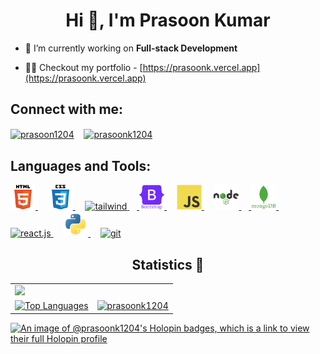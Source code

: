 
<h1 align="center">Hi 👋, I'm Prasoon Kumar</h1>

- 🌱 I’m currently working on **Full-stack Development**

- 👨‍💻 Checkout my portfolio - [https://prasoonk.vercel.app](https://prasoonk.vercel.app)

<!-- Let's connect div -->
<div>
  <h2 align="left">Connect with me:</h2>

  <div align="left">
<!-- Email --> 
   
<p align="left">
<a href="https://linkedin.com/in/prasoon1204" target="blank"><img align="center" src="https://raw.githubusercontent.com/rahuldkjain/github-profile-readme-generator/master/src/images/icons/Social/linked-in-alt.svg" alt="prasoon1204" height="30" width="40" /></a>
‎ ‎ ‎ ‎<a href="https://www.github.com/prasoonk1204" target="blank"><img align="center" src="https://raw.githubusercontent.com/rahuldkjain/github-profile-readme-generator/master/src/images/icons/Social/github.svg" alt="prasoonk1204" height="30" width="40" /></a>
<!-- ‎ ‎ ‎ ‎<a href="https://www.hackerrank.com/prasoonk1204" target="blank"><img align="center" src="https://raw.githubusercontent.com/rahuldkjain/github-profile-readme-generator/master/src/images/icons/Social/hackerrank.svg" alt="prasoonk1204" height="30" width="40" /></a>
‎ ‎ ‎ ‎<a href="https://www.leetcode.com/prasoonk1204" target="blank"><img align="center" src="https://raw.githubusercontent.com/rahuldkjain/github-profile-readme-generator/master/src/images/icons/Social/leet-code.svg" alt="prasoonk1204" height="30" width="40" /></a>
‎ ‎ ‎ ‎<a href="https://www.hackerearth.com/prasoonk1204" target="blank"><img align="center" src="https://raw.githubusercontent.com/rahuldkjain/github-profile-readme-generator/master/src/images/icons/Social/hackerearth.svg" alt="prasoonk1204" height="30" width="40" /></a> -->
</p>
   

<!-- Skills -->

<h2 align="left">Languages and Tools:</h2>

<p align="left"> 

  <a href="https://www.w3.org/html/" target="_blank" rel="noreferrer"> <img src="https://raw.githubusercontent.com/devicons/devicon/master/icons/html5/html5-original-wordmark.svg" alt="html5" width="40" height="40"/> </a> 
  ‎ ‎ ‎ ‎ <a href="https://www.w3schools.com/css/" target="_blank" rel="noreferrer"> <img src="https://raw.githubusercontent.com/devicons/devicon/master/icons/css3/css3-original-wordmark.svg" alt="css3" width="40" height="40"/> </a> 
  ‎ ‎ ‎ ‎ <a href="https://tailwindcss.com/" target="_blank" rel="noreferrer"> <img src="https://www.vectorlogo.zone/logos/tailwindcss/tailwindcss-icon.svg" alt="tailwind" width="40" height="40"/> </a> 
  ‎ ‎ ‎ ‎<a href="https://getbootstrap.com" target="_blank" rel="noreferrer"> <img src="https://raw.githubusercontent.com/devicons/devicon/master/icons/bootstrap/bootstrap-plain-wordmark.svg" alt="bootstrap" width="40" height="40"/>    </a> 
  ‎ ‎ ‎ ‎ <a href="https://developer.mozilla.org/en-US/docs/Web/JavaScript" target="_blank" rel="noreferrer"> <img src="https://raw.githubusercontent.com/devicons/devicon/master/icons/javascript/javascript-original.svg" alt="javascript" width="40" height="40"/> </a> 
  ‎ ‎ ‎ ‎ <a href="https://nodejs.org" target="_blank" rel="noreferrer"> <img src="https://raw.githubusercontent.com/devicons/devicon/master/icons/nodejs/nodejs-original-wordmark.svg" alt="nodejs" width="40" height="40"/> </a> 
  ‎ ‎ ‎ ‎<a href="https://mongodb.com" target="_blank" rel="noreferrer"> <img src="https://raw.githubusercontent.com/devicons/devicon/ca28c779441053191ff11710fe24a9e6c23690d6/icons/mongodb/mongodb-plain-wordmark.svg" alt="mongodb" width="40" height="40"/> </a> 
  ‎ ‎ ‎ ‎ ‎<a href="https://react.dev/" target="_blank" rel="noreferrer"> <img src="https://cdn.jsdelivr.net/gh/devicons/devicon@latest/icons/react/react-original.svg" alt="react.js" width="40" height="40"/> </a>
  ‎ ‎ ‎ ‎ <a href="https://www.python.org" target="_blank" rel="noreferrer"> <img src="https://raw.githubusercontent.com/devicons/devicon/master/icons/python/python-original.svg" alt="python" width="40" height="40"/> </a> 
  ‎ ‎ ‎ ‎ <a href="https://git-scm.com/" target="_blank" rel="noreferrer"> <img src="https://www.vectorlogo.zone/logos/git-scm/git-scm-icon.svg" alt="git" width="40" height="40"/> </a></p>

<!-- Github statistics div -->

<h2 align="center">Statistics 📃</h2>
<table>
  <tr>
		<td colspan = "2"><a href = "https://github.com/prasoonk1204"><img src="https://github-readme-activity-graph.vercel.app/graph?username=prasoonk1204&bg_color=252932&hide_border=true&point=false&line=007FFF&radius=8&area=true&area_color=007FFF&title_color=fff&color=fff"></a></td>
	</tr>
	<tr>
		<td><a href="https://github.com/prasoonk1204"><img src="https://github-readme-stats.vercel.app/api/top-langs/?username=prasoonk1204&layout=compact&hide_border=false&theme=nord&title_color=fff" alt="Top Languages" height="180em"/>
</a></td>
		<td><a href="https://github.com/prasoonk1204"><img src="https://github-readme-stats.vercel.app/api?username=prasoonk1204&show_icons=true&locale=en&theme=nord&title_color=fff" alt="prasoonk1204"></a></td>
	</tr>
	</table>

</div>

[![An image of @prasoonk1204's Holopin badges, which is a link to view their full Holopin profile](https://holopin.me/prasoonk1204)](https://holopin.io/@prasoonk1204)
